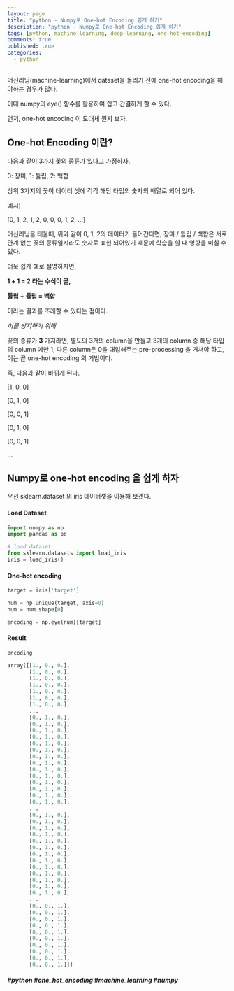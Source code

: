 ```yaml
---
layout: page
title: "python - Numpy로 One-hot Encoding 쉽게 하기"
description: "python - Numpy로 One-hot Encoding 쉽게 하기"
tags: [python, machine-learning, deep-learning, one-hot-encoding]
comments: true
published: true
categories:
  - python
---
```



머신러닝(machine-learning)에서 dataset을 돌리기 전에 one-hot encoding을 해야하는 경우가 많다.

이때 numpy의 eye() 함수를 활용하여 쉽고 간결하게 할 수 있다.



먼저, one-hot encoding 이 도대체 뭔지 보자.



## One-hot Encoding 이란?

다음과 같이 3가지 꽃의 종류가 있다고 가정하자.

0: 장미, 1: 튤립, 2: 백합

상위 3가지의 꽃이 데이터 셋에 각각 해당 타입의 숫자의 배열로 되어 있다.

예시)

[0, 1, 2, 1, 2, 0, 0, 0, 1, 2, ...]



머신러닝을 태울때, 위와 같이 0, 1, 2의 데이터가 들어간다면, 장미 / 튤립 / 백합은 서로 관계 없는 꽃의 종류일지라도 숫자로 표현 되어있기 때문에 학습을 할 때 영향을 미칠 수 있다. 

더욱 쉽게 예로 설명하자면,

**1 + 1 = 2 라는 수식이 곧,**

**튤립 + 튤립 = 백합**

이라는 결과를 초래할 수 있다는 점이다.



*이를 방지하기 위해*

꽃의 종류가 **3** 가지라면, 별도의 3개의 column을 만들고 3개의 column 중 해당 타입의 column 에만 1, 다른 column은 0을 대입해주는 pre-processing 을 거쳐야 하고, 이는 곧 one-hot encoding 의 기법이다.

즉, 다음과 같이 바뀌게 된다.

[1, 0, 0]

[0, 1, 0]

[0, 0, 1]

[0, 1, 0]

[0, 0, 1]

...



## Numpy로 one-hot encoding 을 쉽게 하자



우선 sklearn.dataset 의 iris 데이터셋을 이용해 보겠다.



#### Load Dataset

```python
import numpy as np
import pandas as pd

# load dataset
from sklearn.datasets import load_iris
iris = load_iris()
```



#### One-hot encoding

```python
target = iris['target']

num = np.unique(target, axis=0)
num = num.shape[0]

encoding = np.eye(num)[target]
```



#### Result

```python
encoding

array([[1., 0., 0.],
       [1., 0., 0.],
       [1., 0., 0.],
       [1., 0., 0.],
       [1., 0., 0.],
       [1., 0., 0.],
       [1., 0., 0.],
	   ...
       [0., 1., 0.],
       [0., 1., 0.],
       [0., 1., 0.],
       [0., 1., 0.],
       [0., 1., 0.],
       [0., 1., 0.],
       [0., 1., 0.],
       [0., 1., 0.],
       [0., 1., 0.],
       [0., 1., 0.],
       [0., 1., 0.],
       [0., 1., 0.],
       [0., 1., 0.],
       [0., 1., 0.],
	   ...
       [0., 1., 0.],
       [0., 1., 0.],
       [0., 1., 0.],
       [0., 1., 0.],
       [0., 1., 0.],
       [0., 1., 0.],
       [0., 1., 0.],
       [0., 1., 0.],
       [0., 1., 0.],
       [0., 1., 0.],
       [0., 1., 0.],
       [0., 1., 0.],
       [0., 1., 0.],
	   ...
       [0., 0., 1.],
       [0., 0., 1.],
       [0., 0., 1.],
       [0., 0., 1.],
       [0., 0., 1.],
       [0., 0., 1.],
       [0., 0., 1.],
       [0., 0., 1.],
       [0., 0., 1.],
       [0., 0., 1.]])
```





##### #python #one_hot_encoding #machine_learning #numpy